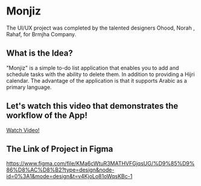 # Monjiz
The UI/UX project was completed by the talented designers Ohood, Norah , Rahaf, for Brmjha Company.
## What is the Idea?
"Monjiz" is a simple to-do list application that enables you to add and schedule tasks with the ability to delete them. In addition to providing a Hijri calendar. The advantage of the application is that it supports Arabic as a primary language.
## Let's watch this video that demonstrates the workflow of the App!
[Watch Video!](https://drive.google.com/file/d/1BenWtU74r5xU1-CO6JaO38giu5AF5gHN/view?usp=drive_link)
## The Link of Project in Figma
https://www.figma.com/file/KMa6cWtuR3MATHVFGjqsUG/%D9%85%D9%86%D8%AC%D8%B2?type=design&node-id=0%3A1&mode=design&t=v4KjoLo81oWqsKBc-1
